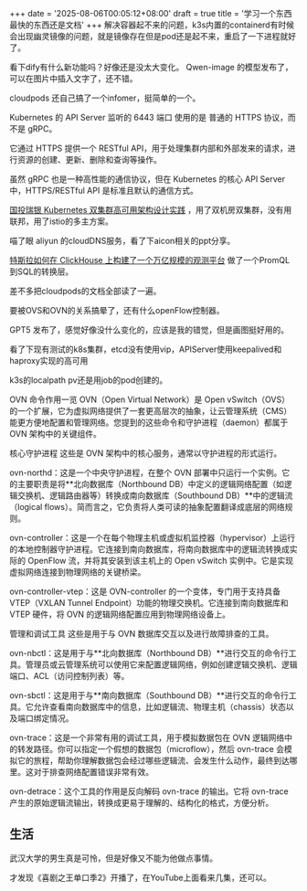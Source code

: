 +++
date = '2025-08-06T00:05:12+08:00'
draft = true
title = '学习一个东西最快的东西还是文档'
+++
解决容器起不来的问题，k3s内置的containerd有时候会出现幽灵镜像的问题，就是镜像存在但是pod还是起不来，重启了一下进程就好了。

看下dify有什么新功能吗？好像还是没太大变化。 Qwen-image 的模型发布了，可以在图片中插入文字了，还不错。

cloudpods 还自己搞了一个infomer，挺简单的一个。

Kubernetes 的 API Server 监听的 6443 端口 使用的是 普通的 HTTPS 协议，而不是 gRPC。

它通过 HTTPS 提供一个 RESTful API，用于处理集群内部和外部发来的请求，进行资源的创建、更新、删除和查询等操作。

虽然 gRPC 也是一种高性能的通信协议，但在 Kubernetes 的核心 API Server 中，HTTPS/RESTful API 是标准且默认的通信方式。

[国投瑞银 Kubernetes 双集群高可用架构设计实践](https://www.infoq.cn/article/NDsemsR45vqxLlwgNo73) ，用了双机房双集群，没有用联邦，用了istio的多主方案。

喵了眼 aliyun 的cloudDNS服务，看了下aicon相关的ppt分享。

[特斯拉如何在 ClickHouse 上构建了一个万亿规模的观测平台](https://clickhouse.com/blog/how-tesla-built-quadrillion-scale-observability-platform-on-clickhouse) 做了一个PromQL到SQL的转换层。

差不多把cloudpods的文档全部读了一遍。

要被OVS和OVN的关系搞晕了，还有什么openFlow控制器。

GPT5 发布了，感觉好像没什么变化的，应该是我的错觉，但是画图挺好用的。

看了下现有测试的k8s集群，etcd没有使用vip，APIServer使用keepalived和haproxy实现的高可用

k3s的localpath pv还是用job的pod创建的。

OVN 命令作用一览
OVN（Open Virtual Network）是 Open vSwitch（OVS）的一个扩展，它为虚拟网络提供了一套更高层次的抽象，让云管理系统（CMS）能更方便地配置和管理网络。您提到的这些命令和守护进程（daemon）都属于 OVN 架构中的关键组件。

核心守护进程
这些是 OVN 架构中的核心服务，通常以守护进程的形式运行。

ovn-northd：这是一个中央守护进程，在整个 OVN 部署中只运行一个实例。它的主要职责是将**北向数据库（Northbound DB）中定义的逻辑网络配置（如逻辑交换机、逻辑路由器等）转换成南向数据库（Southbound DB）**中的逻辑流（logical flows）。简而言之，它负责将人类可读的抽象配置翻译成底层的网络规则。

ovn-controller：这是一个在每个物理主机或虚拟机监控器（hypervisor）上运行的本地控制器守护进程。它连接到南向数据库，将南向数据库中的逻辑流转换成实际的 OpenFlow 流，并将其安装到该主机上的 Open vSwitch 实例中。它是实现虚拟网络连接到物理网络的关键桥梁。

ovn-controller-vtep：这是 OVN-controller 的一个变体，专门用于支持具备 VTEP（VXLAN Tunnel Endpoint）功能的物理交换机。它连接到南向数据库和 VTEP 硬件，将 OVN 的逻辑网络配置应用到物理网络设备上。

管理和调试工具
这些是用于与 OVN 数据库交互以及进行故障排查的工具。

ovn-nbctl：这是用于与**北向数据库（Northbound DB）**进行交互的命令行工具。管理员或云管理系统可以使用它来配置逻辑网络，例如创建逻辑交换机、逻辑端口、ACL（访问控制列表）等。

ovn-sbctl：这是用于与**南向数据库（Southbound DB）**进行交互的命令行工具。它允许查看南向数据库中的信息，比如逻辑流、物理主机（chassis）状态以及端口绑定情况。

ovn-trace：这是一个非常有用的调试工具，用于模拟数据包在 OVN 逻辑网络中的转发路径。你可以指定一个假想的数据包（microflow），然后 ovn-trace 会模拟它的旅程，帮助你理解数据包会经过哪些逻辑流、会发生什么动作，最终到达哪里。这对于排查网络配置错误非常有效。

ovn-detrace：这个工具的作用是反向解码 ovn-trace 的输出。它将 ovn-trace 产生的原始逻辑流输出，转换成更易于理解的、结构化的格式，方便分析。

## 生活

武汉大学的男生真是可怜，但是好像又不能为他做点事情。

才发现《喜剧之王单口季2》开播了，在YouTube上面看来几集，还可以。
